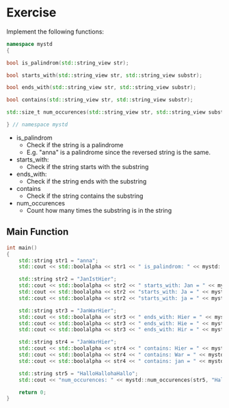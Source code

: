 # Exercise

Implement the following functions:

```cpp
namespace mystd
{

bool is_palindrom(std::string_view str);

bool starts_with(std::string_view str, std::string_view substr);

bool ends_with(std::string_view str, std::string_view substr);

bool contains(std::string_view str, std::string_view substr);

std::size_t num_occurences(std::string_view str, std::string_view substr);

} // namespace mystd
```

- is_palindrom
  - Check if the string is a palindrome
  - E.g. "anna" is a palindrome since the reversed string is the same.
- starts_with:
  - Check if the string starts with the substring
- ends_with:
  - Check if the string ends with the substring
- contains
  - Check if the string contains the substring
- num_occurences
  - Count how many times the substring is in the string

## Main Function

```cpp
int main()
{
    std::string str1 = "anna";
    std::cout << std::boolalpha << str1 << " is_palindrom: " << mystd::is_palindrom(str1) << std::endl;

    std::string str2 = "JanIstHier";
    std::cout << std::boolalpha << str2 << " starts_with: Jan = " << mystd::starts_with(str2, "Jan") << std::endl;
    std::cout << std::boolalpha << str2 << "starts_with: Ja = " << mystd::starts_with(str2, "Ja") << std::endl;
    std::cout << std::boolalpha << str2 << "starts_with: ja = " << mystd::starts_with(str2, "ja") << std::endl;

    std::string str3 = "JanWarHier";
    std::cout << std::boolalpha << str3 << " ends_with: Hier = " << mystd::ends_with(str3, "Hier") << std::endl;
    std::cout << std::boolalpha << str3 << " ends_with: Hie = " << mystd::ends_with(str3, "Hie") << std::endl;
    std::cout << std::boolalpha << str3 << " ends_with: Hir = " << mystd::ends_with(str3, "Hir") << std::endl;

    std::string str4 = "JanWarHier";
    std::cout << std::boolalpha << str4 << " contains: Hier = " << mystd::contains(str4, "Hier") << std::endl;
    std::cout << std::boolalpha << str4 << " contains: War = " << mystd::contains(str4, "War") << std::endl;
    std::cout << std::boolalpha << str4 << " contains: jan = " << mystd::contains(str4, "jan") << std::endl;

    std::string str5 = "HalloHallohaHallo";
    std::cout << "num_occurences: " << mystd::num_occurences(str5, "Hallo") << std::endl;

    return 0;
}
```
